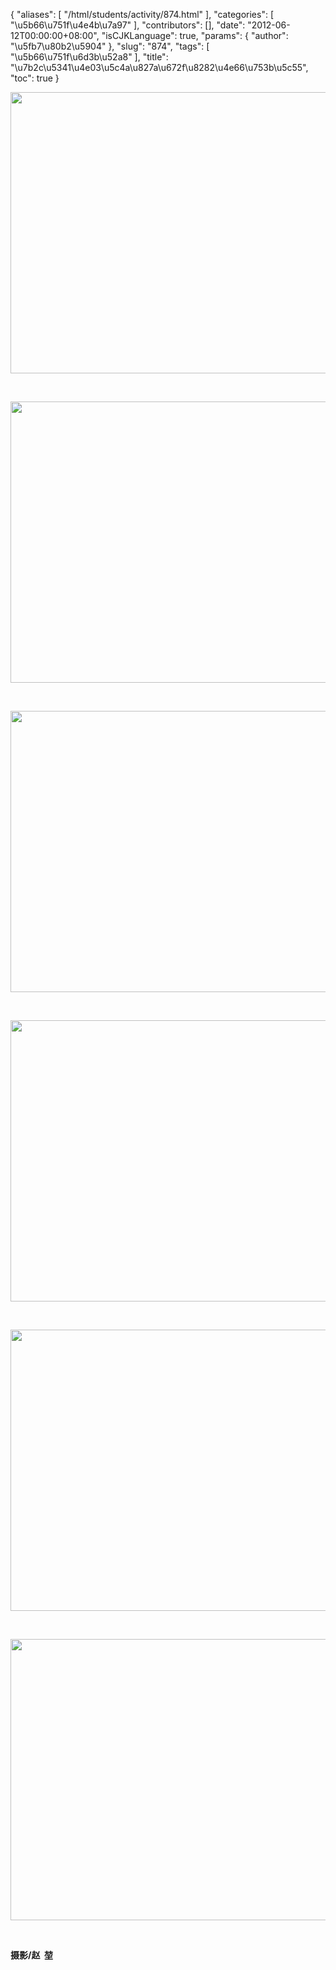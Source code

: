 {
    "aliases": [
        "/html/students/activity/874.html"
    ],
    "categories": [
        "\u5b66\u751f\u4e4b\u7a97"
    ],
    "contributors": [],
    "date": "2012-06-12T00:00:00+08:00",
    "isCJKLanguage": true,
    "params": {
        "author": "\u5fb7\u80b2\u5904"
    },
    "slug": "874",
    "tags": [
        "\u5b66\u751f\u6d3b\u52a8"
    ],
    "title": "\u7b2c\u5341\u4e03\u5c4a\u827a\u672f\u8282\u4e66\u753b\u5c55",
    "toc": true
}

<img
    src="https://cdn.tfls.online/mirror/full/a64abb8f80b79f0b482267956845b032e961f218.jpg"
    style="display:block;margin-left:auto;margin-right:auto;"
    decoding="async"
    fetchpriority="auto"
    loading="lazy"
    height="450"
    width="600"
/>

 


<img
    src="https://cdn.tfls.online/mirror/full/99af7d784aeb3423a2f8f24f33d11ce3c1b03497.jpg"
    style="display:block;margin-left:auto;margin-right:auto;"
    decoding="async"
    fetchpriority="auto"
    loading="lazy"
    height="450"
    width="600"
/>

 


<img
    src="https://cdn.tfls.online/mirror/full/077f899edd31a2719768924ee712f05e2ed5eb94.jpg"
    style="display:block;margin-left:auto;margin-right:auto;"
    decoding="async"
    fetchpriority="auto"
    loading="lazy"
    height="450"
    width="600"
/>

 


<img
    src="https://cdn.tfls.online/mirror/full/20fc3fbdb19eb9b8989f12d5c19a78e114926509.jpg"
    style="display:block;margin-left:auto;margin-right:auto;"
    decoding="async"
    fetchpriority="auto"
    loading="lazy"
    height="450"
    width="600"
/>

 


<img
    src="https://cdn.tfls.online/mirror/full/ba00d88dfd805be472eb7e8697a4ab47a9b25221.jpg"
    style="display:block;margin-left:auto;margin-right:auto;"
    decoding="async"
    fetchpriority="auto"
    loading="lazy"
    height="450"
    width="600"
/>

 


<img
    src="https://cdn.tfls.online/mirror/full/3f6a9553ab22805155e3a82229ac5cb7e4f16250.jpg"
    style="display:block;margin-left:auto;margin-right:auto;"
    decoding="async"
    fetchpriority="auto"
    loading="lazy"
    height="450"
    width="600"
/>

 

**摄影/赵  堃**

